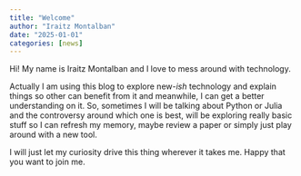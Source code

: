 ```yaml
---
title: "Welcome"
author: "Iraitz Montalban"
date: "2025-01-01"
categories: [news]
---
```


Hi! My name is Iraitz Montalban and I love to mess around with technology.

Actually I am using this blog to explore new-_ish_ technology and explain things so other can benefit from it and meanwhile, I can get a better understanding on it. So, sometimes I will be talking about Python or Julia and the controversy around which one is best, will be exploring really basic stuff so I can refresh my memory, maybe review a paper or simply just play around with a new tool.

I will just let my curiosity drive this thing wherever it takes me. Happy that you want to join me.
